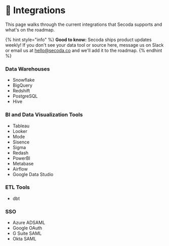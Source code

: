 # 🔌 Integrations

This page walks through the current integrations that Secoda supports and what's on the roadmap.

{% hint style="info" %}
**Good to know:** Secoda ships product updates weekly! If you don't see your data tool or source here, message us on Slack or email us at hello@secoda.co and we'll add it to the roadmap.&#x20;
{% endhint %}

### Data Warehouses

* Snowflake
* BigQuery
* Redshift
* PostgreSQL&#x20;
* Hive

### BI and Data Visualization Tools

* Tableau&#x20;
* Looker
* Mode&#x20;
* Sisence&#x20;
* Sigma&#x20;
* Redash
* PowerBI&#x20;
* Metabase
* Airflow
* Google Data Studio

### ETL Tools

* dbt &#x20;

### SSO

* Azure ADSAML&#x20;
* Google OAuth
* G Suite SAML
* Okta SAML

